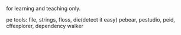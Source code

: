 for learning and teaching only.

pe tools:
file, strings, floss, die(detect it easy)
pebear, pestudio, peid, cffexplorer, dependency walker


